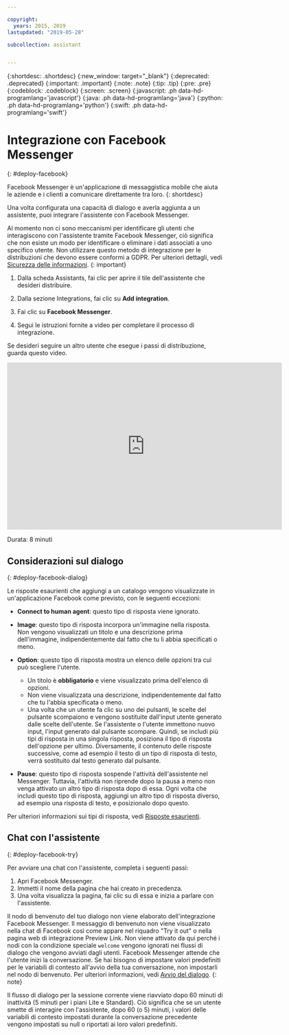 ```yaml
---

copyright:
  years: 2015, 2019
lastupdated: "2019-05-28"

subcollection: assistant


---
```


{:shortdesc: .shortdesc}
{:new_window: target="_blank"}
{:deprecated: .deprecated}
{:important: .important}
{:note: .note}
{:tip: .tip}
{:pre: .pre}
{:codeblock: .codeblock}
{:screen: .screen}
{:javascript: .ph data-hd-programlang='javascript'}
{:java: .ph data-hd-programlang='java'}
{:python: .ph data-hd-programlang='python'}
{:swift: .ph data-hd-programlang='swift'}

# Integrazione con Facebook Messenger
{: #deploy-facebook}

Facebook Messenger è un'applicazione di messaggistica mobile che aiuta le aziende e i clienti a comunicare direttamente tra loro.
{: shortdesc}

Una volta configurata una capacità di dialogo e averla aggiunta a un assistente, puoi integrare l'assistente con Facebook Messenger.

Al momento non ci sono meccanismi per identificare gli utenti che interagiscono con l'assistente tramite Facebook Messenger, ciò significa che non esiste un modo per identificare o eliminare i dati associati a uno specifico utente. Non utilizzare questo metodo di integrazione per le distribuzioni che devono essere conformi a GDPR. Per ulteriori dettagli, vedi [Sicurezza delle informazioni](/docs/services/assistant?topic=assistant-information-security).
{: important}

1.  Dalla scheda Assistants, fai clic per aprire il tile dell'assistente che desideri distribuire.

1.  Dalla sezione Integrations, fai clic su **Add integration**.

1.  Fai clic su **Facebook Messenger**.

1.  Segui le istruzioni fornite a video per completare il processo di integrazione.

Se desideri seguire un altro utente che esegue i passi di distribuzione, guarda questo video.

<iframe class="embed-responsive-item" id="youtubeplayer" title="Guida dettagliata dei passi di distribuzione di Facebook" type="text/html" width="640" height="390" src="https://www.youtube.com/embed/8o-FFU5sYNM?rel=0" frameborder="0" webkitallowfullscreen mozallowfullscreen allowfullscreen> </iframe>

Durata: 8 minuti

## Considerazioni sul dialogo
{: #deploy-facebook-dialog}

Le risposte esaurienti che aggiungi a un catalogo vengono visualizzate in un'applicazione Facebook come previsto, con le seguenti eccezioni:

- **Connect to human agent**: questo tipo di risposta viene ignorato.

- **Image**: questo tipo di risposta incorpora un'immagine nella risposta. Non vengono visualizzati un titolo e una descrizione prima dell'immagine, indipendentemente dal fatto che tu li abbia specificati o meno.

- **Option**: questo tipo di risposta mostra un elenco delle opzioni tra cui può scegliere l'utente.

  - Un titolo è **obbligatorio** e viene visualizzato prima dell'elenco di opzioni.
  - Non viene visualizzata una descrizione, indipendentemente dal fatto che tu l'abbia specificata o meno.
  - Una volta che un utente fa clic su uno dei pulsanti, le scelte del pulsante scompaiono e vengono sostituite dall'input utente generato dalle scelte dell'utente. Se l'assistente o l'utente immettono nuovo input, l'input generato dal pulsante scompare. Quindi, se includi più tipi di risposta in una singola risposta, posiziona il tipo di risposta dell'opzione per ultimo. Diversamente, il contenuto delle risposte successive, come ad esempio il testo di un tipo di risposta di testo, verrà sostituito dal testo generato dal pulsante.

- **Pause**: questo tipo di risposta sospende l'attività dell'assistente nel Messenger. Tuttavia, l'attività non riprende dopo la pausa a meno non venga attivato un altro tipo di risposta dopo di essa. Ogni volta che includi questo tipo di risposta, aggiungi un altro tipo di risposta diverso, ad esempio una risposta di testo, e posizionalo dopo questo.

Per ulteriori informazioni sui tipi di risposta, vedi [Risposte esaurienti](/docs/services/assistant?topic=assistant-dialog-overview#dialog-overview-multimedia).

## Chat con l'assistente
{: #deploy-facebook-try}

Per avviare una chat con l'assistente, completa i seguenti passi:

1.  Apri Facebook Messenger.
1.  Immetti il nome della pagina che hai creato in precedenza.
1.  Una volta visualizza la pagina, fai clic su di essa e inizia a parlare con l'assistente.

Il nodo di benvenuto del tuo dialogo non viene elaborato dell'integrazione Facebook Messenger. Il messaggio di benvenuto non viene visualizzato nella chat di Facebook così come appare nel riquadro "Try it out" o nella pagina web di integrazione Preview Link. Non viene attivato da qui perché i nodi con la condizione speciale `welcome` vengono ignorati nei flussi di dialogo che vengono avviati dagli utenti. Facebook Messenger attende che l'utente inizi la conversazione. Se hai bisogno di impostare valori predefiniti per le variabili di contesto all'avvio della tua conversazione, non impostarli nel nodo di benvenuto. Per ulteriori informazioni, vedi [Avvio del dialogo](/docs/services/assistant?topic=assistant-dialog-start).
{: note}

Il flusso di dialogo per la sessione corrente viene riavviato dopo 60 minuti di inattività (5 minuti per i piani Lite e Standard). Ciò significa che se un utente smette di interagire con l'assistente, dopo 60 (o 5) minuti, i valori delle variabili di contesto impostati durante la conversazione precedente vengono impostati su null o riportati ai loro valori predefiniti.
